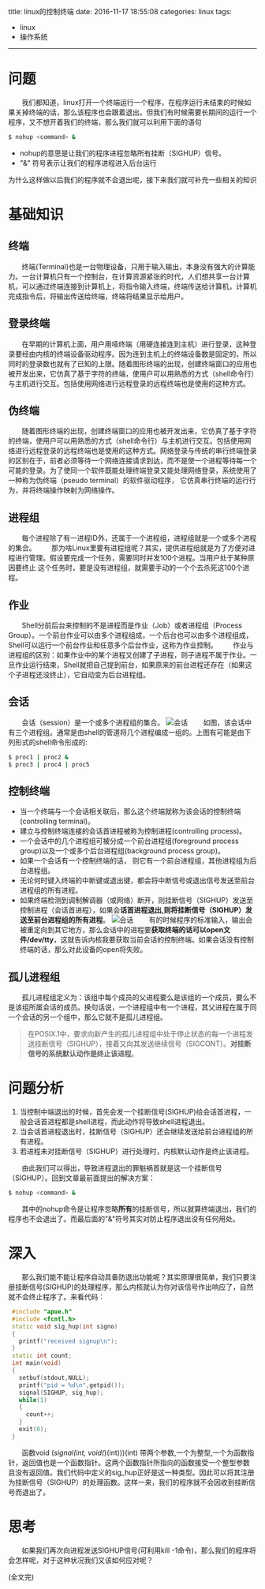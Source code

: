 title: linux的控制终端
date: 2016-11-17 18:55:08
categories: linux
tags:
  - linux
  - 操作系统
------
# 问题
&#160; &#160; &#160; &#160;我们都知道，linux打开一个终端运行一个程序，在程序运行未结束的时候如果关掉终端的话，那么该程序也会跟着退出。但我们有时候需要长期间的运行一个程序，又不想开着我们的终端，那么我们就可以利用下面的语句
```bash
$ nohup <command> &
```
- nohup的意思是让我们的程序进程忽略所有挂断（SIGHUP）信号。
- "&" 符号表示让我们的程序进程进入后台运行

为什么这样做以后我们的程序就不会退出呢，接下来我们就可补充一些相关的知识

# 基础知识

## 终端
&#160; &#160; &#160; &#160;终端(Terminal)也是一台物理设备，只用于输入输出，本身没有强大的计算能力。一台计算机只有一个控制台，在计算资源紧张的时代，人们想共享一台计算机，可以通过终端连接到计算机上，将指令输入终端，终端传送给计算机，计算机完成指令后，将输出传送给终端，终端将结果显示给用户。

## 登录终端
&#160; &#160; &#160; &#160;在早期的计算机上面，用户用哑终端（用硬连接连到主机）进行登录，这种登录要经由内核的终端设备驱动程序。因为连到主机上的终端设备数是固定的，所以同时的登录数也就有了已知的上限。随着图形终端的出现，创建终端窗口的应用也被开发出来，它仿真了基于字符的终端，使用户可以用熟悉的方式（shell命令行）与主机进行交互。包括使用网络进行远程登录的远程终端也是使用的这种方式。

## 伪终端
&#160; &#160; &#160; &#160;随着图形终端的出现，创建终端窗口的应用也被开发出来，它仿真了基于字符的终端，使用户可以用熟悉的方式（shell命令行）与主机进行交互。包括使用网络进行远程登录的远程终端也是使用的这种方式。网络登录与传统的串行终端登录的区别在于，前者必须等待一个网络连接请求到达，而不是使一个进程等待每一个可能的登录。为了使同一个软件既能处理终端登录又能处理网络登录，系统使用了一种称为伪终端（pseudo terminal）的软件驱动程序，
它仿真串行终端的运行行为，并将终端操作映射为网络操作。

## 进程组
&#160; &#160; &#160; &#160;每个进程除了有一进程ID外，还属于一个进程组，进程组就是一个或多个进程的集合。
&#160; &#160; &#160; &#160;那为啥Linux里要有进程组呢？其实，提供进程组就是为了方便对进程进行管理。假设要完成一个任务，需要同时并发100个进程。当用户处于某种原因要终止 这个任务时，要是没有进程组，就需要手动的一个个去杀死这100个进程。

## 作业
&#160; &#160; &#160; &#160;Shell分前后台来控制的不是进程而是作业（Job）或者进程组（Process Group）。一个前台作业可以由多个进程组成，一个后台也可以由多个进程组成，Shell可以运行一个前台作业和任意多个后台作业，这称为作业控制。
&#160; &#160; &#160; &#160;作业与进程组的区别：如果作业中的某个进程又创建了子进程，则子进程不属于作业。一旦作业运行结束，Shell就把自己提到前台，如果原来的前台进程还存在（如果这个子进程还没终止），它自动变为后台进程组。

## 会话
&#160; &#160; &#160; &#160;会话（session）是一个或多个进程组的集合。
![会话](http://7xlovv.com1.z0.glb.clouddn.com/session.jpg)
&#160; &#160; &#160; &#160;如图，该会话中有三个进程组。通常是由shell的管道将几个进程编成一组的。上图有可能是由下列形式的shell命令形成的:
```bash
$ proc1 | proc2 & 
$ proc3 | proc4 | proc5
```

## 控制终端
- 当一个终端与一个会话相关联后，那么这个终端就称为该会话的控制终端(controlling terminal)。
- 建立与控制终端连接的会话首进程被称为控制进程(controlling process)。
- 一个会话中的几个进程组可被分成一个前台进程组(foreground process group)以及一个或多个后台进程组(background process group)。
- 如果一个会话有一个控制终端的话， 则它有一个前台进程组，其他进程组为后台进程组。
- 无论何时键入终端的中断键或退出键，都会将中断信号或退出信号发送至前台进程组的所有进程。
- 如果终端检测到调制解调器（或网络）断开，则挂断信号（SIGHUP）发送至控制进程（会话首进程），如果会**话首进程退出,则将挂断信号（SIGHUP）发送至前台进程组的所有进程**。
![会话](http://7xlovv.com1.z0.glb.clouddn.com/session2.jpg)
&#160; &#160; &#160; &#160;有的时候程序的标准输入，输出会被重定向到其它地方，那么会话中的进程要**获取终端的话可以open文件/dev/tty**，这就告诉内核我要获取当前会话的控制终端。如果会话没有控制终端的话，那么对此设备的open将失败。

## 孤儿进程组

&#160; &#160; &#160; &#160;孤儿进程组定义为：该组中每个成员的父进程要么是该组的一个成员，要么不是该组所属会话的成员。换句话说，一个进程组中有一个进程，其父进程在属于同一个会话的另一个组中，那么它就不是孤儿进程组。
>在POSIX.1中，要求向新产生的孤儿进程组中处于停止状态的每一个进程发送挂断信号（SIGHUP），接着又向其发送继续信号（SIGCONT）。**对挂断信号的系统默认动作是终止该进程**。

# 问题分析

1. 当控制中端退出的时候，首先会发一个挂断信号(SIGHUP)给会话首进程，一般会话首进程都是shell进程，而此动作将导致shell进程退出。
2. 当会话首进程退出时，挂断信号（SIGHUP）还会继续发送给前台进程组的所有进程。
3. 若进程未对挂断信号（SIGHUP）进行处理时，内核默认动作是终止该进程。

&#160; &#160; &#160; &#160;由此我们可以得出，导致进程退出的罪魁祸首就是这一个挂断信号（SIGHUP）。回到文章最前面提出的解决方案：
```bash
$ nohup <command> &
```
&#160; &#160; &#160; &#160;其中的nohup命令是让程序忽略**所有**的挂断信号，所以就算终端退出，我们的程序也不会退出了。而最后面的"&"符号其实对防止程序退出没有任何用处。

# 深入
&#160; &#160; &#160; &#160;那么我们能不能让程序自动具备防退出功能呢？其实原理很简单，我们只要注册挂断信号(SIGHUP)的处理程序，那么内核就认为你对该信号作出响应了，自然就不会终止程序了。来看代码：
```cpp
 #include "apue.h"
 #include <fcntl.h> 
 static void sig_hup(int signo)
 {
   printf("received signup\n");
 }  
 static int count; 
 int main(void)
 {
   setbuf(stdout,NULL);
   printf("pid = %d\n",getpid());
   signal(SIGHUP, sig_hup);
   while(1)
   { 
     count++;
   } 
   exit(0);
 } 
```
&#160; &#160; &#160; &#160;函数void (*signal(int, void(*)(int)))(int) 带两个参数,一个为整型,一个为函数指针，返回值也是一个函数指针。这两个函数指针所指向的函数接受一个整型参数 且没有返回值。我们代码中定义的sig_hup正好是这一种类型。因此可以将其注册为挂断信号（SIGHUP）的处理函数。这样一来，我们的程序就不会因收到挂断信号而退出了。

# 思考

&#160; &#160; &#160; &#160;如果我们再次向进程发送SIGHUP信号(可利用kill -1命令)，那么我们的程序将会怎样呢，对于这种状况我们又该如何应对呢？

(全文完)